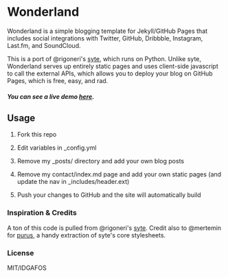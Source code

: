 Wonderland
==========

Wonderland is a simple blogging template for Jekyll/GitHub Pages that includes social integrations with Twitter, GitHub, Dribbble, Instagram, Last.fm, and SoundCloud. 

This is a port of @rigoneri's [syte](https://github.com/rigoneri/syte), which runs on Python. Unlike syte, Wonderland serves up entirely static pages and uses client-side javascript to call the external APIs, which allows you to deploy your blog on GitHub Pages, which is free, easy, and rad.


##### **You can see a live demo [here](http://ajb.github.io/wonderland/)**.


## Usage

1. Fork this repo

2. Edit variables in _config.yml

3. Remove my _posts/ directory and add your own blog posts

4. Remove my contact/index.md page and add your own static pages (and update the nav in _includes/header.ext)

5. Push your changes to GitHub and the site will automatically build

### Inspiration & Credits

A ton of this code is pulled from @rigoneri's [syte](https://github.com/rigoneri/syte). Credit also to @mertemin for [purus](https://github.com/mertemin/purus), a handy extraction of syte's core stylesheets.


### License

MIT/IDGAFOS
